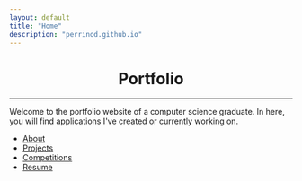 ```yaml
---
layout: default
title: "Home"
description: "perrinod.github.io"
---
```

<center><h1>Portfolio</h1></center>

***

Welcome to the portfolio website of a computer science graduate.  In here, you will find applications I've created or currently working on.

* <a href="{{ site.github.about }}">About</a>
* <a href="{{ site.github.projects }}">Projects</a>
* <a href="{{ site.github.competitions }}">Competitions</a>
* <a href="{{ site.github.resume }}">Resume</a>
